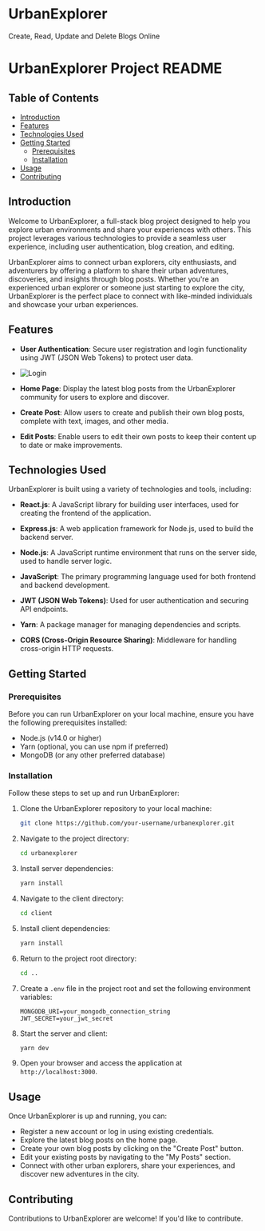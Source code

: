 # UrbanExplorer
Create, Read, Update and Delete Blogs Online

# UrbanExplorer Project README
## Table of Contents

- [Introduction](#introduction)
- [Features](#features)
- [Technologies Used](#technologies-used)
- [Getting Started](#getting-started)
  - [Prerequisites](#prerequisites)
  - [Installation](#installation)
- [Usage](#usage)
- [Contributing](#contributing)

## Introduction

Welcome to UrbanExplorer, a full-stack blog project designed to help you explore urban environments and share your experiences with others. This project leverages various technologies to provide a seamless user experience, including user authentication, blog creation, and editing.

UrbanExplorer aims to connect urban explorers, city enthusiasts, and adventurers by offering a platform to share their urban adventures, discoveries, and insights through blog posts. Whether you're an experienced urban explorer or someone just starting to explore the city, UrbanExplorer is the perfect place to connect with like-minded individuals and showcase your urban experiences.

## Features

- **User Authentication**: Secure user registration and login functionality using JWT (JSON Web Tokens) to protect user data.
- ![Login](./photos/editPost.png)


- **Home Page**: Display the latest blog posts from the UrbanExplorer community for users to explore and discover.

- **Create Post**: Allow users to create and publish their own blog posts, complete with text, images, and other media.

- **Edit Posts**: Enable users to edit their own posts to keep their content up to date or make improvements.

## Technologies Used

UrbanExplorer is built using a variety of technologies and tools, including:

- **React.js**: A JavaScript library for building user interfaces, used for creating the frontend of the application.

- **Express.js**: A web application framework for Node.js, used to build the backend server.

- **Node.js**: A JavaScript runtime environment that runs on the server side, used to handle server logic.

- **JavaScript**: The primary programming language used for both frontend and backend development.

- **JWT (JSON Web Tokens)**: Used for user authentication and securing API endpoints.

- **Yarn**: A package manager for managing dependencies and scripts.

- **CORS (Cross-Origin Resource Sharing)**: Middleware for handling cross-origin HTTP requests.

## Getting Started

### Prerequisites

Before you can run UrbanExplorer on your local machine, ensure you have the following prerequisites installed:

- Node.js (v14.0 or higher)
- Yarn (optional, you can use npm if preferred)
- MongoDB (or any other preferred database)

### Installation

Follow these steps to set up and run UrbanExplorer:

1. Clone the UrbanExplorer repository to your local machine:

   ```bash
   git clone https://github.com/your-username/urbanexplorer.git
   ```

2. Navigate to the project directory:

   ```bash
   cd urbanexplorer
   ```

3. Install server dependencies:

   ```bash
   yarn install
   ```

4. Navigate to the client directory:

   ```bash
   cd client
   ```

5. Install client dependencies:

   ```bash
   yarn install
   ```

6. Return to the project root directory:

   ```bash
   cd ..
   ```

7. Create a `.env` file in the project root and set the following environment variables:

   ```env
   MONGODB_URI=your_mongodb_connection_string
   JWT_SECRET=your_jwt_secret
   ```

8. Start the server and client:

   ```bash
   yarn dev
   ```

9. Open your browser and access the application at `http://localhost:3000`.

## Usage

Once UrbanExplorer is up and running, you can:

- Register a new account or log in using existing credentials.
- Explore the latest blog posts on the home page.
- Create your own blog posts by clicking on the "Create Post" button.
- Edit your existing posts by navigating to the "My Posts" section.
- Connect with other urban explorers, share your experiences, and discover new adventures in the city.

## Contributing

Contributions to UrbanExplorer are welcome! If you'd like to contribute.

